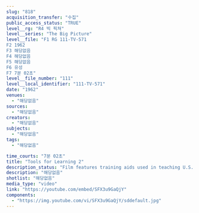 ```yaml
---
slug: "818"
acquisition_transfer: "수집"
public_access_status: "TRUE"
level__rg: "R4 빅 픽쳐"
level__series: "The Big Picture"
level__file: "F1 RG 111-TV-571
F2 1962
F3 해당없음
F4 해당없음
F5 해당없음
F6 유성
F7 7분 02초"
level__file_number: "111"
level__local_identifier: "111-TV-571"
date: "1962"
venues: 
  - "해당없음"
sources: 
  - "해당없음"
creators: 
  - "해당없음"
subjects: 
  - "해당없음"
tags: 
  - "해당없음"

time_courts: "7분 02초"
title: "Tools for Learning 2"
description_status: "Film features training aids used in teaching U.S. soldiers the use and employment of modern and complex weapons of war."
description: "해당없음"
shotlist: "해당없음"
media_type: "video"
link: "https://youtube.com/embed/SFX3u9GaQjY"
components: 
  - "https://img.youtube.com/vi/SFX3u9GaQjY/sddefault.jpg"
---
```

